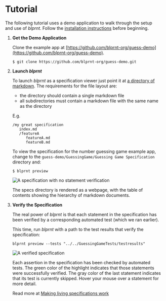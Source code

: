 # Tutorial

The following tutorial uses a demo application to walk through the setup and use of *blprnt*. Follow the [installation instructions](./installation.md) before beginning.

1. **Get the Demo Application**

    Clone the example app at [https://github.com/blprnt-org/guess-demo](https://github.com/blprnt-org/guess-demo).

    ```shell
    $ git clone https://github.com/blprnt-org/guess-demo.git
    ```

1. **Launch *blprnt***

    To launch *blprnt* as a specification viewer just point it at [a directory of markdown](./specification/what_to_put_in_a_specification.md). The requirements for the file layout are:
    
    * the directory should contain a single markdown file
    * all subdirectories must contain a markdown file with the same name as the directory
    
    E.g.
    
    ```
    /my great specification
       index.md
       /featureA
          featureA.md
          featureB.md
    ```
    
    To view the specification for the number guessing game example app, change to the `guess-demo/GuessingGame/Guessing Game Specification` directory and:
    
    ```shell
    $ blprnt preview
    ```

    ![A specification with no statement verification](../../gamespec.png)

    The specs directory is rendered as a webpage, with the table of contents showing the hierarchy of markdown documents.

1. **Verify the Specification**

    The real power of *blprnt* is that each statement in the specification has been verified by a corresponding automated test (which we ran earlier).
    
    This time, run *blprnt* with a path to the test results that verify the specification:
    
    ```shell
    blprnt preview --tests "../../GuessingGameTests/testresults"
    ```

    ![A verified specification](../../gamespecverified.png)

    Each assertion in the specification has been checked by automated tests. The green color of the highlight indicates that those statements were successfully verified. The gray color of the last statement indicates that its test is currently skipped. Hover your mouse over a statement for more detail.

    Read more at [Making living specifications work](https://www.withouttheloop.com/articles/2024-06-13-making-living-specifications-work/)